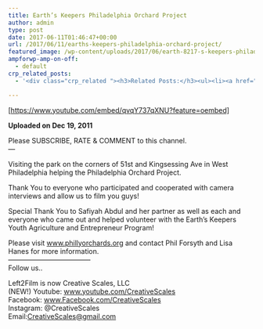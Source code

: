 ```yaml
---
title: Earth’s Keepers Philadelphia Orchard Project
author: admin
type: post
date: 2017-06-11T01:46:47+00:00
url: /2017/06/11/earths-keepers-philadelphia-orchard-project/
featured_image: /wp-content/uploads/2017/06/earth-8217-s-keepers-philadelphia-orchard-project.jpg
ampforwp-amp-on-off:
  - default
crp_related_posts:
  - '<div class="crp_related "><h3>Related Posts:</h3><ul><li><a href="https://scdhub.org/2017/12/25/wastewater-treatment-and-biosolids-management/"    ><img src="https://scdhub.org/wp-content/uploads/2017/12/wastewater-treatment-and-biosoli-150x150.jpg" alt="Wastewater treatment and Biosolids management" title="Wastewater treatment and Biosolids management" width="150" height="150" class="crp_thumb crp_featured" /><span class="crp_title">Wastewater treatment and Biosolids management</span></a></li><li><a href="https://scdhub.org/2018/01/06/household-and-neighborhood-sanitation-infrastructures-excreta-wastewater-disposal-in-developing-countries/"    ><img src="https://scdhub.org/wp-content/plugins/contextual-related-posts/default.png" alt="Household and neighborhood Sanitation Infrastructures: Excreta, wastewater disposal in developing countries" title="Household and neighborhood Sanitation Infrastructures: Excreta, wastewater disposal in developing countries" width="150" height="150" class="crp_thumb crp_default" /><span class="crp_title">Household and neighborhood Sanitation&hellip;</span></a></li><li><a href="https://scdhub.org/2017/12/29/walking-in-sabinas-shoes-world-vision/"    ><img src="https://scdhub.org/wp-content/uploads/2017/12/walking-in-sabinas-shoes-world-v-150x150.jpg" alt="Walking in Sabinas Shoes &#8211; World Vision" title="Walking in Sabinas Shoes &#8211; World Vision" width="150" height="150" class="crp_thumb crp_featured" /><span class="crp_title">Walking in Sabinas Shoes &#8211; World Vision</span></a></li><li><a href="https://scdhub.org/founding-board/"    ><img src="https://scdhub.org/wp-content/uploads/2017/04/Screen-Shot-2017-08-14-at-11.39.28-AM-150x150.png" alt="Founding Board" title="Founding Board" width="150" height="150" class="crp_thumb crp_correctfirst" /><span class="crp_title">Founding Board</span></a></li><li><a href="https://scdhub.org/2017/10/01/diy-18650-cell-power-wall/"    ><img src="https://scdhub.org/wp-content/uploads/2017/10/Screen-Shot-2017-09-30-at-6.36.35-PM-150x150.png" alt="Home Brewed Power Walls" title="Home Brewed Power Walls" width="150" height="150" class="crp_thumb crp_featured" /><span class="crp_title">Home Brewed Power Walls</span></a></li><li><a href="https://scdhub.org/2017/07/28/8006/"    ><img src="https://scdhub.org/wp-content/uploads/2017/07/hqdefault-150x150.jpg" alt="Music" title="Music" width="150" height="150" class="crp_thumb crp_featured" /><span class="crp_title">Music</span></a></li></ul><div class="crp_clear"></div></div>'

---
```

[https://www.youtube.com/embed/qvqY737qXNU?feature=oembed]

<div id="watch-uploader-info">
  <strong class="watch-time-text">Uploaded on Dec 19, 2011</strong>
</div>

<div id="watch-description-text" class="">
  <p id="eow-description" class="">
    Please SUBSCRIBE, RATE & COMMENT to this channel.<br /> &#8212;
  </p>
  
  <p>
    Visiting the park on the corners of 51st and Kingsessing Ave in West Philadelphia helping the Philadelphia Orchard Project.
  </p>
  
  <p>
    Thank You to everyone who participated and cooperated with camera interviews and allow us to film you guys!
  </p>
  
  <p>
    Special Thank You to Safiyah Abdul and her partner as well as each and everyone who came out and helped volunteer with the Earth&#8217;s Keepers Youth Agriculture and Entrepreneur Program!
  </p>
  
  <p>
    Please visit <a href="http://www.phillyorchards.org" class="autohyperlink">www.phillyorchards.org</a> and contact Phil Forsyth and Lisa Hanes for more information.<br /> ————————————<br /> Follow us..
  </p>
  
  <p>
    Left2Film is now Creative Scales, LLC<br /> (NEW!) Youtube: <a class="yt-uix-sessionlink  " href="http://www.youtube.com/CreativeScales" data-url="http://www.youtube.com/CreativeScales" data-sessionlink="itct=CDEQ6TgYACITCIyZgcXVtNQCFcuVTgod5gEHXCj4HQ">www.youtube.com/CreativeScales</a><br /> Facebook: <a class="yt-uix-servicelink  " href="http://www.facebook.com/CreativeScales" target="_blank" rel="nofollow noopener" data-servicelink="CDEQ6TgYACITCIyZgcXVtNQCFcuVTgod5gEHXCj4HQ" data-url="http://www.Facebook.com/CreativeScales" data-target-new-window="True">www.Facebook.com/CreativeScales</a><br /> Instagram: @CreativeScales<br /> Email:<a href="mailto:CreativeScales@gmail.com" class="autohyperlink">CreativeScales@gmail.com</a>
  </p>
</div>